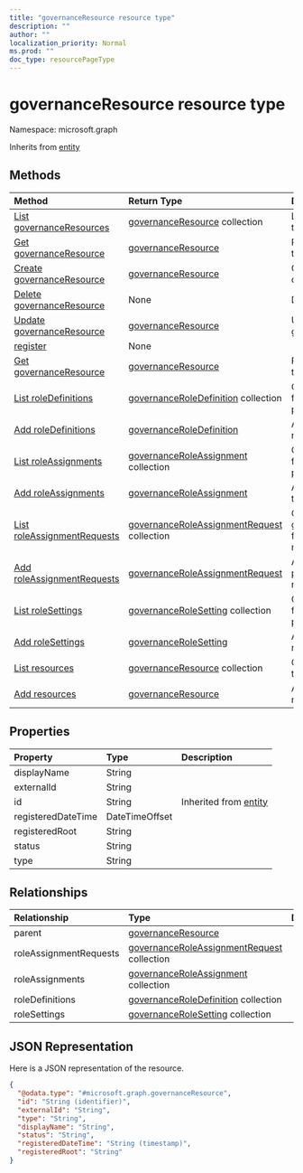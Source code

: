 ```yaml
---
title: "governanceResource resource type"
description: ""
author: ""
localization_priority: Normal
ms.prod: ""
doc_type: resourcePageType
---
```


# governanceResource resource type


Namespace: microsoft.graph




Inherits from [entity](../resources/entity.md)

## Methods
|Method|Return Type|Description|
|:---|:---|:---|
|[List governanceResources](../api/governanceresource-list.md)|[governanceResource](../resources/governanceresource.md) collection|List properties and relationships of the [governanceResource](../resources/governanceresource.md) objects.|
|[Get governanceResource](../api/governanceresource-get.md)|[governanceResource](../resources/governanceresource.md)|Read properties and relationships of the [governanceResource](../resources/governanceresource.md) object.|
|[Create governanceResource](../api/governanceresource-post-governanceresources.md)|[governanceResource](../resources/governanceresource.md)|Create a new [governanceResource](../resources/governanceresource.md) object.|
|[Delete governanceResource](../api/governanceresource-delete.md)|None|Deletes a [governanceResource](../resources/governanceresource.md).|
|[Update governanceResource](../api/governanceresource-update.md)|[governanceResource](../resources/governanceresource.md)|Update the properties of a [governanceResource](../resources/governanceresource.md) object.|
|[register](../api/governanceresource-register.md)|None||
|[Get governanceResource](../api/governanceresource-get.md)|[governanceResource](../resources/governanceresource.md)|Read properties and relationships of the [governanceResource](../resources/governanceresource.md) object.|
|[List roleDefinitions](../api/governanceresource-list-roledefinitions.md)|[governanceRoleDefinition](../resources/governanceroledefinition.md) collection|Get the governanceRoleDefinitions from the roleDefinitions navigation property.|
|[Add roleDefinitions](../api/governanceresource-post-roledefinitions.md)|[governanceRoleDefinition](../resources/governanceroledefinition.md)|Add roleDefinitions by posting to the roleDefinitions collection.|
|[List roleAssignments](../api/governanceresource-list-roleassignments.md)|[governanceRoleAssignment](../resources/governanceroleassignment.md) collection|Get the governanceRoleAssignments from the roleAssignments navigation property.|
|[Add roleAssignments](../api/governanceresource-post-roleassignments.md)|[governanceRoleAssignment](../resources/governanceroleassignment.md)|Add roleAssignments by posting to the roleAssignments collection.|
|[List roleAssignmentRequests](../api/governanceresource-list-roleassignmentrequests.md)|[governanceRoleAssignmentRequest](../resources/governanceroleassignmentrequest.md) collection|Get the governanceRoleAssignmentRequests from the roleAssignmentRequests navigation property.|
|[Add roleAssignmentRequests](../api/governanceresource-post-roleassignmentrequests.md)|[governanceRoleAssignmentRequest](../resources/governanceroleassignmentrequest.md)|Add roleAssignmentRequests by posting to the roleAssignmentRequests collection.|
|[List roleSettings](../api/governanceresource-list-rolesettings.md)|[governanceRoleSetting](../resources/governancerolesetting.md) collection|Get the governanceRoleSettings from the roleSettings navigation property.|
|[Add roleSettings](../api/governanceresource-post-rolesettings.md)|[governanceRoleSetting](../resources/governancerolesetting.md)|Add roleSettings by posting to the roleSettings collection.|
|[List resources](../api/privilegedaccess-list-resources.md)|[governanceResource](../resources/governanceresource.md) collection|Get the governanceResources from the resources navigation property.|
|[Add resources](../api/privilegedaccess-post-resources.md)|[governanceResource](../resources/governanceresource.md)|Add resources by posting to the resources collection.|

## Properties
|Property|Type|Description|
|:---|:---|:---|
|displayName|String||
|externalId|String||
|id|String| Inherited from [entity](../resources/entity.md)|
|registeredDateTime|DateTimeOffset||
|registeredRoot|String||
|status|String||
|type|String||

## Relationships
|Relationship|Type|Description|
|:---|:---|:---|
|parent|[governanceResource](../resources/governanceresource.md)||
|roleAssignmentRequests|[governanceRoleAssignmentRequest](../resources/governanceroleassignmentrequest.md) collection||
|roleAssignments|[governanceRoleAssignment](../resources/governanceroleassignment.md) collection||
|roleDefinitions|[governanceRoleDefinition](../resources/governanceroledefinition.md) collection||
|roleSettings|[governanceRoleSetting](../resources/governancerolesetting.md) collection||

## JSON Representation
Here is a JSON representation of the resource.
<!-- {
  "blockType": "resource",
  "keyProperty": "id",
  "@odata.type": "microsoft.graph.governanceResource",
  "baseType": "microsoft.graph.entity",
  "openType": true
}
-->
``` json
{
  "@odata.type": "#microsoft.graph.governanceResource",
  "id": "String (identifier)",
  "externalId": "String",
  "type": "String",
  "displayName": "String",
  "status": "String",
  "registeredDateTime": "String (timestamp)",
  "registeredRoot": "String"
}
```

